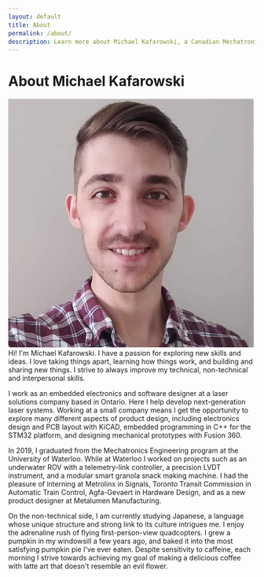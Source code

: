 ```yaml
---
layout: default
title: About
permalink: /about/
description: Learn more about Michael Kafarowski, a Canadian Mechatronics and Embedded Systems Developer
---
```


# About Michael Kafarowski
<img class="profilePhoto largepic imgwborder" src="/assets/img/site/me.jpg" alt="me">
Hi! I'm Michael Kafarowski. I have a passion for exploring new skills and ideas. I love taking things apart, learning how things work, and building and sharing new things. I strive to always improve my technical, non-technical and interpersonal skills.

I work as an embedded electronics and software designer at a laser solutions company based in Ontario. Here I help develop next-generation laser systems. Working at a small company means I get the opportunity to explore many different aspects of product design, including electronics design and PCB layout with KiCAD, embedded programming in C++ for the STM32 platform, and designing mechanical prototypes with Fusion 360.

In 2019, I graduated from the Mechatronics Engineering program at the University of Waterloo. While at Waterloo I worked on projects such as an underwater ROV with a telemetry-link controller, a precision LVDT instrument, and a modular smart granola snack making machine. I had the pleasure of interning at Metrolinx in Signals, Toronto Transit Commission in Automatic Train Control, Agfa-Gevaert in Hardware Design, and as a new product designer at Metalumen Manufacturing.

On the non-technical side, I am currently studying Japanese, a language whose unique structure and strong link to its culture intrigues me. I enjoy the adrenaline rush of flying first-person-view quadcopters. I grew a pumpkin in my windowsill a few years ago, and baked it into the most satisfying pumpkin pie I've ever eaten. Despite sensitivity to caffeine, each morning I strive towards achieving my goal of making a delicious coffee with latte art that doesn't resemble an evil flower.
